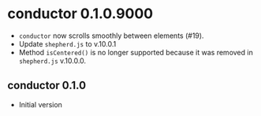 # conductor 0.1.0.9000

- `conductor` now scrolls smoothly between elements (#19).
- Update `shepherd.js` to v.10.0.1
- Method `isCentered()` is no longer supported because it was removed in
  `shepherd.js` v.10.0.0.

## conductor 0.1.0

- Initial version

